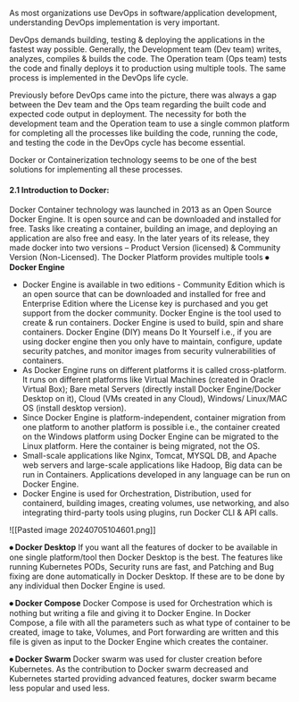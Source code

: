 
As most organizations use DevOps in software/application development, understanding DevOps implementation is very important.

DevOps demands building, testing & deploying the applications in the fastest way possible. Generally, the Development team (Dev team) writes, analyzes, compiles & builds the code. The Operation team (Ops team) tests the code and finally deploys it to production using multiple tools. The same process is implemented in the DevOps life cycle. 

Previously before DevOps came into the picture, there was always a gap between the Dev team and the Ops team regarding the built code and expected code output in deployment. The necessity for both the development team and the Operation team to use a single common platform for completing all the processes like building the code, running the code, and testing the code in the DevOps cycle has become essential. 

Docker or Containerization technology seems to be one of the best solutions for implementing all these processes. 

#### 2.1 Introduction to Docker:
Docker Container technology was launched in 2013 as an Open Source Docker Engine. It is open source and can be downloaded and installed for free. Tasks like creating a container, building an image, and deploying an application are also free and easy. In the later years of its release, they made docker into two versions – Product Version (licensed) & Community Version (Non-Licensed).
The Docker Platform provides multiple tools 
**⦁	Docker Engine** 
- Docker Engine is available in two editions - Community Edition which is an open source that can be downloaded and installed for free and Enterprise Edition where the License key is purchased and you get support from the docker community. Docker Engine is the tool used to create & run containers. Docker Engine is used to build, spin and share containers. Docker Engine (DIY) means Do It Yourself i.e., if you are using docker engine then you only have to maintain, configure, update security patches, and monitor images from security vulnerabilities of containers. 
- As Docker Engine runs on different platforms it is called cross-platform. It runs on different platforms like Virtual Machines (created in Oracle Virtual Box); Bare metal Servers (directly install Docker Engine/Docker Desktop on it), Cloud (VMs created in any Cloud), Windows/ Linux/MAC OS (install desktop version).
- Since Docker Engine is platform-independent, container migration from one platform to another platform is possible i.e., the container created on the Windows platform using Docker Engine can be migrated to the Linux platform. Here the container is being migrated, not the OS.
- Small-scale applications like Nginx, Tomcat, MYSQL DB, and Apache web servers and large-scale applications like Hadoop, Big data can be run in Containers. Applications developed in any language can be run on Docker Engine.  
- Docker Engine is used for Orchestration, Distribution, used for containerd, building images, creating volumes, use networking, and also integrating third-party tools using plugins, run Docker CLI & API calls.

![[Pasted image 20240705104601.png]]


**⦁	Docker Desktop**
If you want all the features of docker to be available in one single platform/tool then Docker Desktop is the best. The features like running Kubernetes PODs, Security runs are fast, and Patching and Bug fixing are done automatically in Docker Desktop. 
If these are to be done by any individual then Docker Engine is used. 

**⦁	Docker Compose** 
Docker Compose is used for Orchestration which is nothing but writing a file and giving it to Docker Engine. In Docker Compose, a file with all the parameters such as what type of container to be created, image to take, Volumes, and Port forwarding are written and this file is given as input to the Docker Engine which creates the container.

**⦁	Docker Swarm** 
Docker swarm was used for cluster creation before Kubernetes. As the contribution to Docker swarm decreased and Kubernetes started providing advanced features, docker swarm became less popular and used less. 



